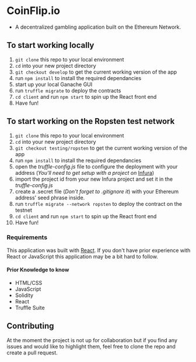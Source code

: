 
# CoinFlip.io
- A decentralized gambling application built on the Ethereum Network.

## To start working locally
1. `git clone` this repo to your local environment
2. `cd` into your new project directory
3. `git checkout develop` to get the current working version of the app
4. run `npm install` to install the required dependancies
5. start up your local Ganache GUI
6. run `truffle migrate` to deploy the contracts
7. `cd client` and run `npm start` to spin up the React front end
8. Have fun!

## To start working on the Ropsten test network
1. `git clone` this repo to your local environment
2. `cd` into your new project directory
3. `git checkout testing/ropsten` to get the current working version of the app
4. run `npm install` to install the required dependancies
5. open the *truffle-config.js* file to configure the deployment with your address (*You'll need to get setup with a project on* [Infura](https://infura.io/))
6. import the project id from your new Infura project and set it in the *truffle-config.js*
7. create a .secret file (*Don't forget to .gitignore it*) with your Ethereum address' seed phrase inside.
6. run `truffle migrate --network ropsten` to deploy the contract on the testnet
7. `cd client` and run `npm start` to spin up the React front end
8. Have fun!

### Requirements
This application was built with [React](https://reactjs.org/). If you don't have prior experience with React or JavaScript this application may be a bit hard to follow.

#### Prior Knowledge to know
- HTML/CSS
- JavaScript
- Solidity
- React
- Truffle Suite

## Contributing
At the moment the project is not up for collaboration but if you find any issues and would like to highlight them, feel free to clone the repo and create a pull request.

